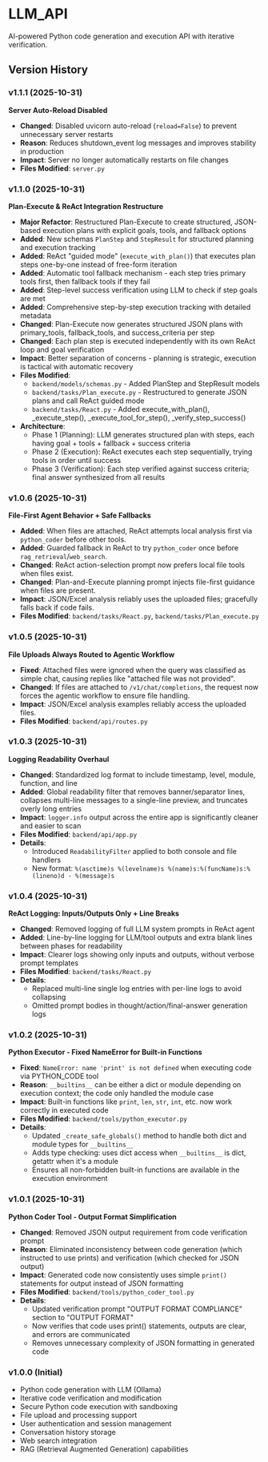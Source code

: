 # LLM_API

AI-powered Python code generation and execution API with iterative verification.

## Version History

### v1.1.1 (2025-10-31)
**Server Auto-Reload Disabled**
- **Changed**: Disabled uvicorn auto-reload (`reload=False`) to prevent unnecessary server restarts
- **Reason**: Reduces shutdown_event log messages and improves stability in production
- **Impact**: Server no longer automatically restarts on file changes
- **Files Modified**: `server.py`

### v1.1.0 (2025-10-31)
**Plan-Execute & ReAct Integration Restructure**
- **Major Refactor**: Restructured Plan-Execute to create structured, JSON-based execution plans with explicit goals, tools, and fallback options
- **Added**: New schemas `PlanStep` and `StepResult` for structured planning and execution tracking
- **Added**: ReAct "guided mode" (`execute_with_plan()`) that executes plan steps one-by-one instead of free-form iteration
- **Added**: Automatic tool fallback mechanism - each step tries primary tools first, then fallback tools if they fail
- **Added**: Step-level success verification using LLM to check if step goals are met
- **Added**: Comprehensive step-by-step execution tracking with detailed metadata
- **Changed**: Plan-Execute now generates structured JSON plans with primary_tools, fallback_tools, and success_criteria per step
- **Changed**: Each plan step is executed independently with its own ReAct loop and goal verification
- **Impact**: Better separation of concerns - planning is strategic, execution is tactical with automatic recovery
- **Files Modified**: 
  - `backend/models/schemas.py` - Added PlanStep and StepResult models
  - `backend/tasks/Plan_execute.py` - Restructured to generate JSON plans and call ReAct guided mode
  - `backend/tasks/React.py` - Added execute_with_plan(), _execute_step(), _execute_tool_for_step(), _verify_step_success()
- **Architecture**:
  - Phase 1 (Planning): LLM generates structured plan with steps, each having goal + tools + fallback + success criteria
  - Phase 2 (Execution): ReAct executes each step sequentially, trying tools in order until success
  - Phase 3 (Verification): Each step verified against success criteria; final answer synthesized from all results

### v1.0.6 (2025-10-31)
**File-First Agent Behavior + Safe Fallbacks**
- **Added**: When files are attached, ReAct attempts local analysis first via `python_coder` before other tools.
- **Added**: Guarded fallback in ReAct to try `python_coder` once before `rag_retrieval`/`web_search`.
- **Changed**: ReAct action-selection prompt now prefers local file tools when files exist.
- **Changed**: Plan-and-Execute planning prompt injects file-first guidance when files are present.
- **Impact**: JSON/Excel analysis reliably uses the uploaded files; gracefully falls back if code fails.
- **Files Modified**: `backend/tasks/React.py`, `backend/tasks/Plan_execute.py`

### v1.0.5 (2025-10-31)
**File Uploads Always Routed to Agentic Workflow**
- **Fixed**: Attached files were ignored when the query was classified as simple chat, causing replies like "attached file was not provided".
- **Changed**: If files are attached to `/v1/chat/completions`, the request now forces the agentic workflow to ensure file handling.
- **Impact**: JSON/Excel analysis examples reliably access the uploaded files.
- **Files Modified**: `backend/api/routes.py`

### v1.0.3 (2025-10-31)
**Logging Readability Overhaul**
- **Changed**: Standardized log format to include timestamp, level, module, function, and line
- **Added**: Global readability filter that removes banner/separator lines, collapses multi-line messages to a single-line preview, and truncates overly long entries
- **Impact**: `logger.info` output across the entire app is significantly cleaner and easier to scan
- **Files Modified**: `backend/api/app.py`
- **Details**:
  - Introduced `ReadabilityFilter` applied to both console and file handlers
  - New format: `%(asctime)s %(levelname)s %(name)s:%(funcName)s:%(lineno)d - %(message)s`

### v1.0.4 (2025-10-31)
**ReAct Logging: Inputs/Outputs Only + Line Breaks**
- **Changed**: Removed logging of full LLM system prompts in ReAct agent
- **Added**: Line-by-line logging for LLM/tool outputs and extra blank lines between phases for readability
- **Impact**: Clearer logs showing only inputs and outputs, without verbose prompt templates
- **Files Modified**: `backend/tasks/React.py`
- **Details**:
  - Replaced multi-line single log entries with per-line logs to avoid collapsing
  - Omitted prompt bodies in thought/action/final-answer generation logs

### v1.0.2 (2025-10-31)
**Python Executor - Fixed NameError for Built-in Functions**
- **Fixed**: `NameError: name 'print' is not defined` when executing code via PYTHON_CODE tool
- **Reason**: `__builtins__` can be either a dict or module depending on execution context; the code only handled the module case
- **Impact**: Built-in functions like `print`, `len`, `str`, `int`, etc. now work correctly in executed code
- **Files Modified**: `backend/tools/python_executor.py`
- **Details**: 
  - Updated `_create_safe_globals()` method to handle both dict and module types for `__builtins__`
  - Adds type checking: uses dict access when `__builtins__` is dict, getattr when it's a module
  - Ensures all non-forbidden built-in functions are available in the execution environment

### v1.0.1 (2025-10-31)
**Python Coder Tool - Output Format Simplification**
- **Changed**: Removed JSON output requirement from code verification prompt
- **Reason**: Eliminated inconsistency between code generation (which instructed to use prints) and verification (which checked for JSON output)
- **Impact**: Generated code now consistently uses simple `print()` statements for output instead of JSON formatting
- **Files Modified**: `backend/tools/python_coder_tool.py`
- **Details**: 
  - Updated verification prompt "OUTPUT FORMAT COMPLIANCE" section to "OUTPUT FORMAT"
  - Now verifies that code uses print() statements, outputs are clear, and errors are communicated
  - Removes unnecessary complexity of JSON formatting in generated code

### v1.0.0 (Initial)
- Python code generation with LLM (Ollama)
- Iterative code verification and modification
- Secure Python code execution with sandboxing
- File upload and processing support
- User authentication and session management
- Conversation history storage
- Web search integration
- RAG (Retrieval Augmented Generation) capabilities

